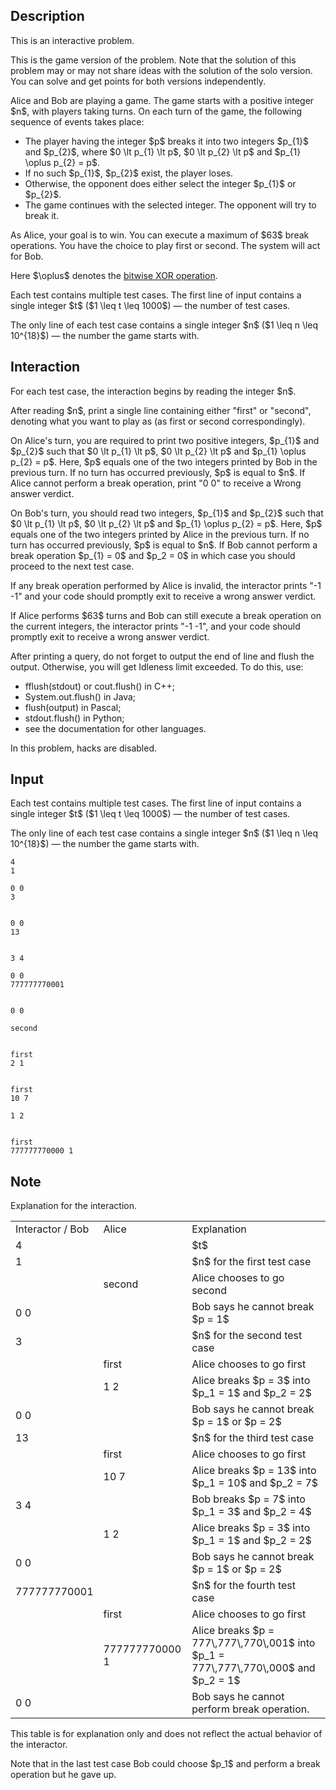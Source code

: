 ## Description

<div><p><span class="tex-font-style-bf">This is an interactive problem.</span></p><p><span class="tex-font-style-bf">This is the game version of the problem. Note that the solution of this problem may or may not share ideas with the solution of the solo version. You can solve and get points for both versions independently.</span></p><p>Alice and Bob are playing a game. The game starts with a positive integer $n$, with players taking turns. On each turn of the game, the following sequence of events takes place:</p><ul> <li> The player having the integer $p$ breaks it into two integers $p_{1}$ and $p_{2}$, where $0 \lt p_{1} \lt p$, $0 \lt p_{2} \lt p$ and $p_{1} \oplus p_{2} = p$. </li><li> If no such $p_{1}$, $p_{2}$ exist, the player loses. </li><li> Otherwise, the opponent does either select the integer $p_{1}$ or $p_{2}$. </li><li> The game continues with the selected integer. The opponent will try to break it. </li></ul><p>As Alice, your goal is to win. You can execute a maximum of $63$ break operations. You have the choice to play first or second. The system will act for Bob.</p><p>Here $\oplus$ denotes the <a href="https://en.wikipedia.org/wiki/Bitwise_operation#XOR">bitwise XOR operation</a>.</p></div><div class="input-specification"><p>Each test contains multiple test cases. The first line of input contains a single integer $t$ ($1 \leq t \leq 1000$)&nbsp;— the number of test cases.</p><p>The only line of each test case contains a single integer $n$ ($1 \leq n \leq 10^{18}$)&nbsp;— the number the game starts with.</p></div><div><h2>Interaction</h2><p>For each test case, the interaction begins by reading the integer $n$.</p><p>After reading $n$, print a single line containing either "<span class="tex-font-style-tt">first</span>" or "<span class="tex-font-style-tt">second</span>", denoting what you want to play as (as first or second correspondingly).</p><p>On Alice's turn, you are required to print two positive integers, $p_{1}$ and $p_{2}$ such that $0 \lt p_{1} \lt p$, $0 \lt p_{2} \lt p$ and $p_{1} \oplus p_{2} = p$. Here, $p$ equals one of the two integers printed by Bob in the previous turn. If no turn has occurred previously, $p$ is equal to $n$. If Alice cannot perform a break operation, print "<span class="tex-font-style-tt">0 0</span>" to receive a <span class="tex-font-style-tt">Wrong answer</span> verdict.</p><p>On Bob's turn, you should read two integers, $p_{1}$ and $p_{2}$ such that $0 \lt p_{1} \lt p$, $0 \lt p_{2} \lt p$ and $p_{1} \oplus p_{2} = p$. Here, $p$ equals one of the two integers printed by Alice in the previous turn. If no turn has occurred previously, $p$ is equal to $n$. If Bob cannot perform a break operation $p_{1} = 0$ and $p_2 = 0$ in which case you should proceed to the next test case.</p><p>If any break operation performed by Alice is invalid, the interactor prints "<span class="tex-font-style-tt">-1 -1</span>" and your code should promptly exit to receive a <span class="tex-font-style-tt">wrong answer</span> verdict.</p><p>If Alice performs $63$ turns and Bob can still execute a break operation on the current integers, the interactor prints "<span class="tex-font-style-tt">-1 -1</span>", and your code should promptly exit to receive a <span class="tex-font-style-tt">wrong answer</span> verdict.</p><p>After printing a query, do not forget to output the end of line and flush the output. Otherwise, you will get <span class="tex-font-style-tt">Idleness limit exceeded</span>. To do this, use: </p><ul> <li> <span class="tex-font-style-tt">fflush(stdout)</span> or <span class="tex-font-style-tt">cout.flush()</span> in C++; </li><li> <span class="tex-font-style-tt">System.out.flush()</span> in Java; </li><li> <span class="tex-font-style-tt">flush(output)</span> in Pascal; </li><li> <span class="tex-font-style-tt">stdout.flush()</span> in Python; </li><li> see the documentation for other languages. </li></ul><p><span class="tex-font-style-bf">In this problem, hacks are disabled.</span></p></div>

## Input

<p>Each test contains multiple test cases. The first line of input contains a single integer $t$ ($1 \leq t \leq 1000$)&nbsp;— the number of test cases.</p><p>The only line of each test case contains a single integer $n$ ($1 \leq n \leq 10^{18}$)&nbsp;— the number the game starts with.</p>





```input1
4
1

0 0
3


0 0
13


3 4

0 0
777777770001


0 0
```




```output1
second


first
2 1


first
10 7

1 2


first
777777770000 1
```



## Note

<p>Explanation for the interaction.</p><p></p><table class="tex-tabular"><tbody><tr><td class="tex-tabular-border-left tex-tabular-text-align-left tex-tabular-border-right tex-tabular-border-top tex-tabular-border-bottom">Interactor / Bob</td><td class="tex-tabular-border-left tex-tabular-text-align-left tex-tabular-border-right tex-tabular-border-top tex-tabular-border-bottom">Alice</td><td class="tex-tabular-border-left tex-tabular-text-align-left tex-tabular-border-right tex-tabular-border-top tex-tabular-border-bottom">Explanation</td></tr><tr><td class="tex-tabular-border-left tex-tabular-text-align-left tex-tabular-border-right tex-tabular-border-top tex-tabular-border-bottom">4</td><td class="tex-tabular-border-left tex-tabular-text-align-left tex-tabular-border-right tex-tabular-border-top tex-tabular-border-bottom"></td><td class="tex-tabular-border-left tex-tabular-text-align-left tex-tabular-border-right tex-tabular-border-top tex-tabular-border-bottom">$t$</td></tr><tr><td class="tex-tabular-border-left tex-tabular-text-align-left tex-tabular-border-right tex-tabular-border-top tex-tabular-border-bottom">1</td><td class="tex-tabular-border-left tex-tabular-text-align-left tex-tabular-border-right tex-tabular-border-top tex-tabular-border-bottom"></td><td class="tex-tabular-border-left tex-tabular-text-align-left tex-tabular-border-right tex-tabular-border-top tex-tabular-border-bottom">$n$ for the first test case</td></tr><tr><td class="tex-tabular-border-left tex-tabular-text-align-left tex-tabular-border-right tex-tabular-border-top tex-tabular-border-bottom"></td><td class="tex-tabular-border-left tex-tabular-text-align-left tex-tabular-border-right tex-tabular-border-top tex-tabular-border-bottom">second</td><td class="tex-tabular-border-left tex-tabular-text-align-left tex-tabular-border-right tex-tabular-border-top tex-tabular-border-bottom">Alice chooses to go second</td></tr><tr><td class="tex-tabular-border-left tex-tabular-text-align-left tex-tabular-border-right tex-tabular-border-top tex-tabular-border-bottom">0 0</td><td class="tex-tabular-border-left tex-tabular-text-align-left tex-tabular-border-right tex-tabular-border-top tex-tabular-border-bottom"></td><td class="tex-tabular-border-left tex-tabular-text-align-left tex-tabular-border-right tex-tabular-border-top tex-tabular-border-bottom">Bob says he cannot break $p = 1$</td></tr><tr><td class="tex-tabular-border-left tex-tabular-text-align-left tex-tabular-border-right tex-tabular-border-top tex-tabular-border-bottom">3</td><td class="tex-tabular-border-left tex-tabular-text-align-left tex-tabular-border-right tex-tabular-border-top tex-tabular-border-bottom"></td><td class="tex-tabular-border-left tex-tabular-text-align-left tex-tabular-border-right tex-tabular-border-top tex-tabular-border-bottom">$n$ for the second test case</td></tr><tr><td class="tex-tabular-border-left tex-tabular-text-align-left tex-tabular-border-right tex-tabular-border-top tex-tabular-border-bottom"></td><td class="tex-tabular-border-left tex-tabular-text-align-left tex-tabular-border-right tex-tabular-border-top tex-tabular-border-bottom">first</td><td class="tex-tabular-border-left tex-tabular-text-align-left tex-tabular-border-right tex-tabular-border-top tex-tabular-border-bottom">Alice chooses to go first</td></tr><tr><td class="tex-tabular-border-left tex-tabular-text-align-left tex-tabular-border-right tex-tabular-border-top tex-tabular-border-bottom"></td><td class="tex-tabular-border-left tex-tabular-text-align-left tex-tabular-border-right tex-tabular-border-top tex-tabular-border-bottom">1 2</td><td class="tex-tabular-border-left tex-tabular-text-align-left tex-tabular-border-right tex-tabular-border-top tex-tabular-border-bottom">Alice breaks $p = 3$ into $p_1 = 1$ and $p_2 = 2$</td></tr><tr><td class="tex-tabular-border-left tex-tabular-text-align-left tex-tabular-border-right tex-tabular-border-top tex-tabular-border-bottom">0 0</td><td class="tex-tabular-border-left tex-tabular-text-align-left tex-tabular-border-right tex-tabular-border-top tex-tabular-border-bottom"></td><td class="tex-tabular-border-left tex-tabular-text-align-left tex-tabular-border-right tex-tabular-border-top tex-tabular-border-bottom">Bob says he cannot break $p = 1$ or $p = 2$</td></tr><tr><td class="tex-tabular-border-left tex-tabular-text-align-left tex-tabular-border-right tex-tabular-border-top tex-tabular-border-bottom">13</td><td class="tex-tabular-border-left tex-tabular-text-align-left tex-tabular-border-right tex-tabular-border-top tex-tabular-border-bottom"></td><td class="tex-tabular-border-left tex-tabular-text-align-left tex-tabular-border-right tex-tabular-border-top tex-tabular-border-bottom">$n$ for the third test case</td></tr><tr><td class="tex-tabular-border-left tex-tabular-text-align-left tex-tabular-border-right tex-tabular-border-top tex-tabular-border-bottom"></td><td class="tex-tabular-border-left tex-tabular-text-align-left tex-tabular-border-right tex-tabular-border-top tex-tabular-border-bottom">first</td><td class="tex-tabular-border-left tex-tabular-text-align-left tex-tabular-border-right tex-tabular-border-top tex-tabular-border-bottom">Alice chooses to go first</td></tr><tr><td class="tex-tabular-border-left tex-tabular-text-align-left tex-tabular-border-right tex-tabular-border-top tex-tabular-border-bottom"></td><td class="tex-tabular-border-left tex-tabular-text-align-left tex-tabular-border-right tex-tabular-border-top tex-tabular-border-bottom">10 7</td><td class="tex-tabular-border-left tex-tabular-text-align-left tex-tabular-border-right tex-tabular-border-top tex-tabular-border-bottom">Alice breaks $p = 13$ into $p_1 = 10$ and $p_2 = 7$</td></tr><tr><td class="tex-tabular-border-left tex-tabular-text-align-left tex-tabular-border-right tex-tabular-border-top tex-tabular-border-bottom">3 4</td><td class="tex-tabular-border-left tex-tabular-text-align-left tex-tabular-border-right tex-tabular-border-top tex-tabular-border-bottom"></td><td class="tex-tabular-border-left tex-tabular-text-align-left tex-tabular-border-right tex-tabular-border-top tex-tabular-border-bottom">Bob breaks $p = 7$ into $p_1 = 3$ and $p_2 = 4$</td></tr><tr><td class="tex-tabular-border-left tex-tabular-text-align-left tex-tabular-border-right tex-tabular-border-top tex-tabular-border-bottom"></td><td class="tex-tabular-border-left tex-tabular-text-align-left tex-tabular-border-right tex-tabular-border-top tex-tabular-border-bottom">1 2</td><td class="tex-tabular-border-left tex-tabular-text-align-left tex-tabular-border-right tex-tabular-border-top tex-tabular-border-bottom">Alice breaks $p = 3$ into $p_1 = 1$ and $p_2 = 2$</td></tr><tr><td class="tex-tabular-border-left tex-tabular-text-align-left tex-tabular-border-right tex-tabular-border-top tex-tabular-border-bottom">0 0</td><td class="tex-tabular-border-left tex-tabular-text-align-left tex-tabular-border-right tex-tabular-border-top tex-tabular-border-bottom"></td><td class="tex-tabular-border-left tex-tabular-text-align-left tex-tabular-border-right tex-tabular-border-top tex-tabular-border-bottom">Bob says he cannot break $p = 1$ or $p = 2$</td></tr><tr><td class="tex-tabular-border-left tex-tabular-text-align-left tex-tabular-border-right tex-tabular-border-top tex-tabular-border-bottom">777777770001</td><td class="tex-tabular-border-left tex-tabular-text-align-left tex-tabular-border-right tex-tabular-border-top tex-tabular-border-bottom"></td><td class="tex-tabular-border-left tex-tabular-text-align-left tex-tabular-border-right tex-tabular-border-top tex-tabular-border-bottom">$n$ for the fourth test case</td></tr><tr><td class="tex-tabular-border-left tex-tabular-text-align-left tex-tabular-border-right tex-tabular-border-top tex-tabular-border-bottom"></td><td class="tex-tabular-border-left tex-tabular-text-align-left tex-tabular-border-right tex-tabular-border-top tex-tabular-border-bottom">first</td><td class="tex-tabular-border-left tex-tabular-text-align-left tex-tabular-border-right tex-tabular-border-top tex-tabular-border-bottom">Alice chooses to go first</td></tr><tr><td class="tex-tabular-border-left tex-tabular-text-align-left tex-tabular-border-right tex-tabular-border-top tex-tabular-border-bottom"></td><td class="tex-tabular-border-left tex-tabular-text-align-left tex-tabular-border-right tex-tabular-border-top tex-tabular-border-bottom">777777770000 1</td><td class="tex-tabular-border-left tex-tabular-text-align-left tex-tabular-border-right tex-tabular-border-top tex-tabular-border-bottom">Alice breaks $p = 777\,777\,770\,001$ into $p_1 = 777\,777\,770\,000$ and $p_2 = 1$</td></tr><tr><td class="tex-tabular-border-left tex-tabular-text-align-left tex-tabular-border-right tex-tabular-border-top tex-tabular-border-bottom">0 0</td><td class="tex-tabular-border-left tex-tabular-text-align-left tex-tabular-border-right tex-tabular-border-top tex-tabular-border-bottom"></td><td class="tex-tabular-border-left tex-tabular-text-align-left tex-tabular-border-right tex-tabular-border-top tex-tabular-border-bottom">Bob says he cannot perform break operation.</td></tr></tbody></table><p></p><p>This table is for explanation only and does not reflect the actual behavior of the interactor. </p><p>Note that in the last test case Bob could choose $p_1$ and perform a break operation but he gave up.</p>
